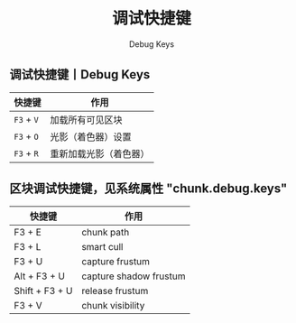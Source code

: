 <center><h1>调试快捷键</h1><p>Debug Keys</p></center>

## 调试快捷键丨Debug Keys

| 快捷键     | 作用                   |
| ---------- | ---------------------- |
| `F3` + `V` | 加载所有可见区块       |
| `F3` + `O` | 光影（着色器）设置     |
| `F3` + `R` | 重新加载光影（着色器） |

## 区块调试快捷键，见系统属性 "chunk.debug.keys"
| 快捷键         | 作用                   |
| -------------- | ---------------------- |
| F3 + E         | chunk path             |
| F3 + L         | smart cull             |
| F3 + U         | capture frustum        |
| Alt + F3 + U   | capture shadow frustum |
| Shift + F3 + U | release frustum        |
| F3 + V         | chunk visibility       |
